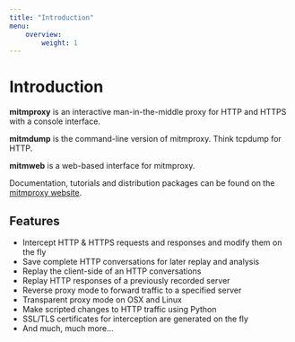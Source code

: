 ```yaml
---
title: "Introduction"
menu:
    overview:
        weight: 1
---
```


# Introduction

**mitmproxy** is an interactive man-in-the-middle proxy for HTTP and HTTPS
with a console interface.

**mitmdump** is the command-line version of mitmproxy. Think tcpdump for HTTP.

**mitmweb** is a web-based interface for mitmproxy.

Documentation, tutorials and distribution packages can be found on the
[mitmproxy website](https://mitmproxy.org).


## Features

- Intercept HTTP & HTTPS requests and responses and modify them on the fly
- Save complete HTTP conversations for later replay and analysis
- Replay the client-side of an HTTP conversations
- Replay HTTP responses of a previously recorded server
- Reverse proxy mode to forward traffic to a specified server
- Transparent proxy mode on OSX and Linux
- Make scripted changes to HTTP traffic using Python
- SSL/TLS certificates for interception are generated on the fly
- And much, much more...

